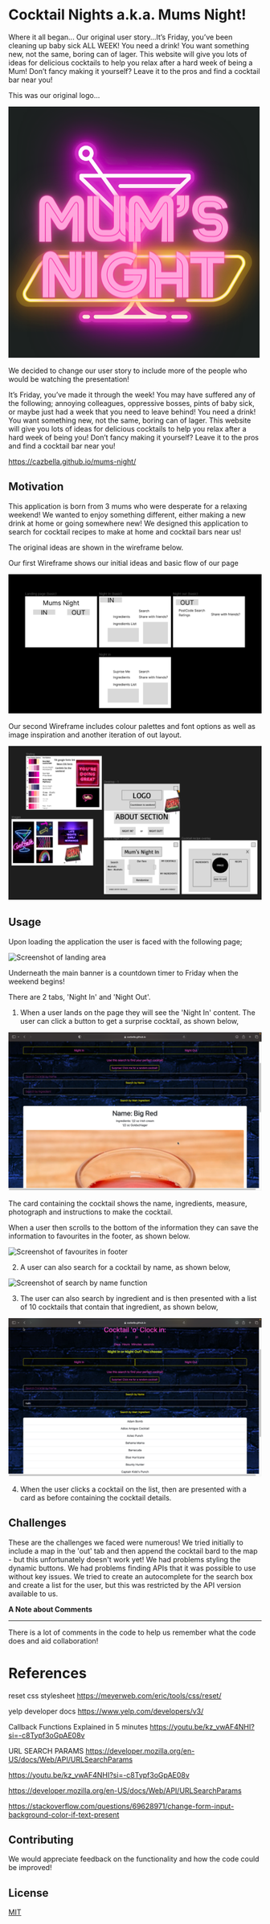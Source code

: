 # Cocktail Nights a.k.a. Mums Night!
Where it all began... Our original user story...It’s Friday, you’ve been cleaning up baby sick ALL WEEK! You need a drink!  You want something new, not the same, boring can of lager. This website will give you lots of ideas for delicious cocktails to help you relax after a hard week of being a Mum! Don’t fancy making it yourself? Leave it to the pros and find a cocktail bar near you!

This was our original logo...

![Screenshot of original logo](./assets/images/Mum's%20Night%20-%20Black.png)

We decided to change our user story to include more of the people who would be watching the presentation!

It’s Friday, you’ve made it through the week! You may have suffered any of the following; annoying colleagues, oppressive bosses, pints of baby sick, or maybe just had a week that you need to leave behind! You need a drink! You want something new, not the same, boring can of lager. This website will give you lots of ideas for delicious cocktails to help you relax after a hard week of being you! Don’t fancy making it yourself? Leave it to the pros and find a cocktail bar near you!

https://cazbella.github.io/mums-night/

## Motivation
This application is born from 3 mums who were desperate for a relaxing weekend! We wanted to enjoy something different, either making a new drink at home or going somewhere new! We designed this application to search for cocktail recipes to make at home and cocktail bars near us!

The original ideas are shown in the wireframe below. 

Our first Wireframe shows our initial ideas and basic flow of our page

![Screenshot of First Wireframe](./assets/images/firstWireframe.png)

Our second Wireframe includes colour palettes and font options as well as image inspiration and another iteration of out layout. 

![Screenshot of landing area](./assets/images/secondWireframe.png)


## Usage

Upon loading the application the user is faced with the following page;

![Screenshot of landing area](./assets/images/screenshot-landing-area.png)

Underneath the main banner is a countdown timer to Friday when the weekend begins!

There are 2 tabs, 'Night In' and 'Night Out'.

1. When a user lands on the page they will see the 'Night In' content. The user can click a button to get a surprise cocktail, as shown below, 

![Screenshot of Random Cocktail](./assets/images/screenshot-random-cocktail.png)

The card containing the cocktail shows the name, ingredients, measure, photograph and instructions to make the cocktail. 

When a user then scrolls to the bottom of the information they can save the information to favourites in the footer, as shown below. 

![Screenshot of favourites in footer](./assets/images/screenshot-favp.png)

2. A user can also search for a cocktail by name, as shown below, 

![Screenshot of search by name function](./assets/images/screenshot-search-by-name.png)

3. The user can also search by ingredient and is then presented with a list of 10 cocktails that contain that ingredient, as shown below, 

![Screenshot of cocktail list](./assets/images/Screenshot-cocktail-list.png)

4. When the user clicks a cocktail on the list, then are presented with a card as before containing the cocktail details. 


## Challenges

These are the challenges we faced were numerous! We tried initially to include a map in the 'out' tab and then append the cocktail bard to the map - but this unfortunately doesn't work yet! 
We had problems styling the dynamic buttons. We had problems finding APIs that it was possible to use without key issues. 
We tried to create an autocomplete for the search box and create a list for the user, but this was restricted by the API version available to us. 

__A Note about Comments__
_____________________________

There is a lot of comments in the code to help us remember what the code does and aid collaboration!


# References 
reset css stylesheet
https://meyerweb.com/eric/tools/css/reset/

yelp developer docs
https://www.yelp.com/developers/v3/

Callback Functions Explained in 5 minutes
https://youtu.be/kz_vwAF4NHI?si=-c8Typf3oGpAE08v

URL SEARCH PARAMS
https://developer.mozilla.org/en-US/docs/Web/API/URLSearchParams

https://youtu.be/kz_vwAF4NHI?si=-c8Typf3oGpAE08v

https://developer.mozilla.org/en-US/docs/Web/API/URLSearchParams

https://stackoverflow.com/questions/69628971/change-form-input-background-color-if-text-present

## Contributing

We would appreciate feedback on the functionality and how the code could be improved!


## License

[MIT](https://choosealicense.com/licenses/mit/)
